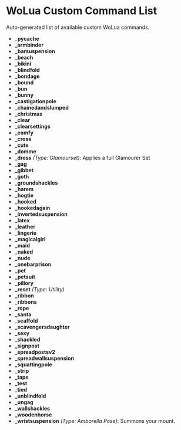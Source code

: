 # WoLua Custom Command List

Auto-generated list of available custom WoLua commands.

- **___pycache__**
- **_armbinder**
- **_barsuspension**
- **_beach**
- **_bikini**
- **_blindfold**
- **_bondage**
- **_bound**
- **_bun**
- **_bunny**
- **_castigationpole**
- **_chainedandslumped**
- **_christmas**
- **_clear**
- **_clearsettings**
- **_comfy**
- **_cross**
- **_cute**
- **_domme**
- **_dress** _(Type: Glamourset)_: Applies a full Glamourer Set
- **_gag**
- **_gibbet**
- **_goth**
- **_groundshackles**
- **_harem**
- **_hogtie**
- **_hooked**
- **_hookedagain**
- **_invertedsuspension**
- **_latex**
- **_leather**
- **_lingerie**
- **_magicalgirl**
- **_maid**
- **_naked**
- **_nude**
- **_onebarprison**
- **_pet**
- **_petsuit**
- **_pillory**
- **_reset** _(Type: Utility)_
- **_ribbon**
- **_ribbons**
- **_rope**
- **_santa**
- **_scaffold**
- **_scavengersdaughter**
- **_sexy**
- **_shackled**
- **_signpost**
- **_spreadpostsv2**
- **_spreadwallsuspension**
- **_squattingpole**
- **_strip**
- **_tape**
- **_test**
- **_tied**
- **_unblindfold**
- **_ungag**
- **_wallshackles**
- **_woodenhorse**
- **_wristsuspension** _(Type: Amborella Pose)_: Summons your mount.
